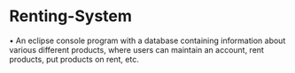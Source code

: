 # Renting-System
•	An eclipse console program with a database containing information about various different products, where users can maintain an account, rent products, put products on rent, etc.
